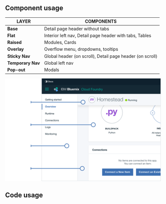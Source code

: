 ## Component usage

LAYER | COMPONENTS
------|-----------
**Base** | Detail page header without tabs
**Flat** | Interior left nav, Detail page header with tabs, Tables
**Raised** | Modules, Cards
**Overlay** | Overflow menu, dropdowns, tooltips 
**Sticky Nav** | Global header (on scroll), Detail page header (on scroll)
**Temporary Nav** | Global left nav
**Pop-out** | Modals

![Layer usage](images/layer-usage-604.png)

## Code usage